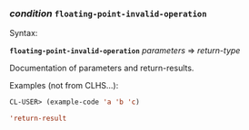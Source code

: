 ### <em>condition</em> <strong>`floating-point-invalid-operation`</strong>

Syntax:

<strong>`floating-point-invalid-operation`</strong> <em>parameters</em> => <em>return-type</em>

Documentation of parameters and return-results.

Examples (not from CLHS...):

```lisp
CL-USER> (example-code 'a 'b 'c)

'return-result
```

